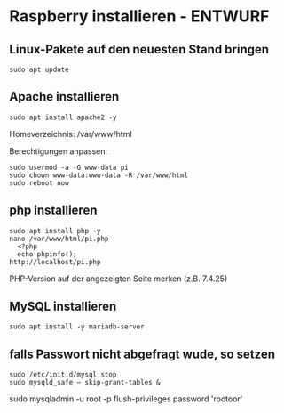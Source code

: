 # Raspberry installieren - ENTWURF
## Linux-Pakete auf den neuesten Stand bringen
 `sudo apt update`

## Apache installieren
`sudo apt install apache2 -y`

Homeverzeichnis: /var/www/html

Berechtigungen anpassen: 
``` 
sudo usermod -a -G www-data pi
sudo chown www-data:www-data -R /var/www/html
sudo reboot now
```

## php installieren
```
sudo apt install php -y
nano /var/www/html/pi.php
  <?php
  echo phpinfo();
http://localhost/pi.php
```
PHP-Version auf der angezeigten Seite merken (z.B. 7.4.25)

## MySQL installieren
`sudo apt install -y mariadb-server`

## falls Passwort nicht abgefragt wude, so setzen
```
sudo /etc/init.d/mysql stop
sudo mysqld_safe – skip-grant-tables &
```


sudo mysqladmin -u root -p flush-privileges password 'rootoor'

